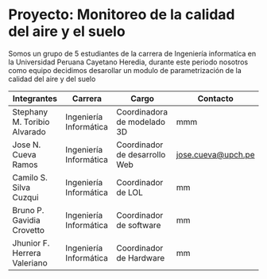 # Proyecto:  Monitoreo de la calidad del aire y el suelo

Somos un grupo de 5 estudiantes de la carrera de Ingeniería informatíca en la Universidad Peruana Cayetano Heredia,
durante este periodo nosotros como equipo decidimos desarollar  un modulo de parametrización de la calidad del aire y del suelo

|Integrantes |Carrera|Cargo|Contacto|
|------------|-------|-----|--------|
|Stephany M. Toribio Alvarado|Ingeniería Informática|Coordinadora de modelado 3D|mmm|
|Jose N. Cueva Ramos|Ingeniería Informática|Coordinador de desarrollo Web |jose.cueva@upch.pe|
|Camilo S. Silva Cuzqui|Ingeniería Informática|Coordinador de LOL |mm|
|Bruno P. Gavidia Crovetto|Ingeniería Informática|Coordinador de software|mm|
|Jhunior F. Herrera Valeriano|Ingeniería Informática|Coordinador de Hardware|mm|
